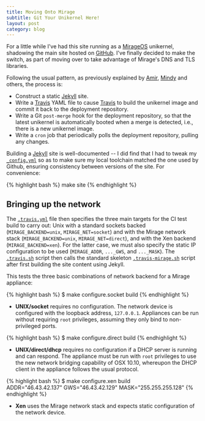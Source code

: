 ```yaml
---
title: Moving Onto Mirage
subtitle: Git Your Unikernel Here!
layout: post
category: blog
---
```


For a little while I've had this site running as a [MirageOS][] unikernel,
shadowing the main site hosted on [GitHub][]. I've finally decided to make the
switch, as part of moving over to take advantage of Mirage's DNS and TLS
libraries.

[MirageOS]: http://openmirage.org/
[Github]: http://github.com/
[Jekyll]: http://jekyllrb.com

Following the usual pattern, as previously explained by [Amir][], [Mindy][] and
others, the process is:

[Amir]: http://amirchaudhry.com/from-jekyll-to-unikernel-in-fifty-lines/
[Mindy]: http://www.somerandomidiot.com/blog/2014/08/19/i-am-unikernel/

+ Construct a static [Jekyll][] site.
+ Write a [Travis][] YAML file to cause [Travis][] to build the unikernel image
  and commit it back to the deployment repository.
+ Write a Git `post-merge` hook for the deployment repository, so that the
  latest unikernel is automatically booted when a merge is detected, i.e., there
  is a new unikernel image.
+ Write a `cron` job that periodically polls the deployment repository, pulling
  any changes.

Building a [Jekyll][] site is well-documented -- I did find that I had to tweak
my [`_config.yml`][jekyll-yml] so as to make sure my local toolchain matched the
one used by Github, ensuring consistency between versions of the site. For
convenience:

{% highlight bash %}
make site
{% endhighlight %}


## Bringing up the network

The [`.travis.yml`][travis-yml] file then specifies the three main targets for
the CI test build to carry out: Unix with a standard sockets backed
(`MIRAGE_BACKEND=unix`, `MIRAGE_NET=socket`) and with the Mirage network stack
(`MIRAGE_BACKEND=unix`, `MIRAGE_NET=direct`), and with the Xen backend
(`MIRAGE_BACKEND=xen`). For the latter case, we must also specify the static IP
configuration to be used (`MIRAGE_ADDR`, `..._GWS`, and `..._MASK`). The
[`.travis.sh`][travis-sh] script then calls the standard skeleton
[`.travis-mirage.sh`][travis-mirage] script after first building the site
content using Jekyll.

[jekyll-yml]: https://github.com/mor1/mor1.github.io/blob/master/_config.yml
[travis-yml]: https://github.com/mor1/mor1.github.io/blob/master/.travis.yml
[travis]: http://travis-ci.com/
[travis-sh]: https://github.com/mor1/mor1.github.io/blob/master/.travis.sh
[travis-mirage]: https://github.com/ocaml/ocaml-travisci-skeleton/blob/master/.travis-mirage.sh

This tests the three basic combinations of network backend for a Mirage
appliance:

{% highlight bash %}
$ make configure.socket build
{% endhighlight %}
+ __UNIX/socket__ requires no configuration. The network device is configured
  with the loopback address, `127.0.0.1`. Appliances can be run without
  requiring `root` privileges, assuming they only bind to non-privileged ports.

{% highlight bash %}
$ make configure.direct build
{% endhighlight %}
+ __UNIX/direct/dhcp__ requires no configuration if a DHCP server is running and
  can respond. The appliance must be run with `root` privileges to use the new
  network bridging capability of OSX 10.10, whereupon the DHCP client in the
  appliance follows the usual protocol.

{% highlight bash %}
$ make configure.xen build \
  ADDR="46.43.42.137" GWS="46.43.42.129" MASK="255.255.255.128"
{% endhighlight %}
+ __Xen__ uses the Mirage network stack and expects static configuration of the
  network device.
